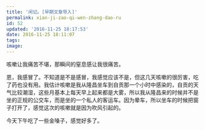 ```yaml
---
title: '闲记。[早期文章导入]'
permalink: xian-ji-zao-qi-wen-zhang-dao-ru
id: 52
updated: '2016-11-25 18:17:53'
date: 2016-11-25 18:11:07
tags:
image:
---
```


咳嗽让我痛苦不堪，那瞬间的窒息感让我很痛苦。

恩，我感冒了。不知道是不是感冒，我感觉应该不是，但这几天咳嗽的很厉害，吃了药也没有用。我估计咳嗽是我从隆昌坐车到自贡那一个小时中感染的，自贡的天气比较潮湿，这些月基本上每天早上起来都是大雾，所以我从隆昌来的时候并不是坐的正规的公交车，而是坐的一个私人的客运车。因为晕车，所以坐车的时候把窗子打开了，感觉这次的咳嗽就是因为吹风引起的。

今天下午吃了一些金嗓子，感觉好多了。